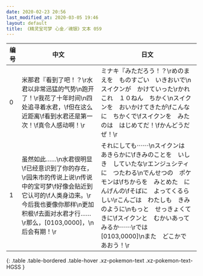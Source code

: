 ```yaml
---
date: 2020-02-23 20:56
last_modified_at: 2020-03-05 19:46
layout: default
title: 《精灵宝可梦 心金／魂银》文本 059
---
```

| 编号 | 中文 | 日文 |
| ---- | ---- | ---- |
| 0 | 米那君『看到了吧！？\r水君以非常迅猛的气势\n跑开了！\r我花了十年时间\n四处追寻着水君，\f但在这么近距离\f看到水君还是第一次！\f真令人感动啊！\r | ミナキ『みただろう！？\rめのまえを　ものすごい　いきおいで\nスイクンが　かけていった\rかれこれ　１０ねん　ちかく\nスイクンを　おいかけてきたが\fこんなに　ちかくで\fスイクンを　みたのは　はじめてだ！\fかんどうだぜ！\r |
| 1 | 虽然如此……\n水君很明显\f已经意识到了你的存在，\r园朱市的传说上说\n传说中的宝可梦\f好像会贴近到它认可的\f人类身边来。\r今后我也要像你那样\n更加积极\f去面对水君才行……\r那么，[0103,0000]，\n后会有期！\r | それにしても⋯⋯\nスイクンは　あきらかに\fきみのことを　いしき　していたな\rエンジュシティに　つたわる\nでんせつの　ポケモンは\fちからを　みとめた　にんげんの\fそばに　よってくるらしい\rこんごは　わたしも　きみのように\nもっと　せっきょくてきに\fスイクンと　むかいあってみるか⋯⋯\rでは　[0103,0000]\nまた　どこかで　あおう！\r |
{: .table .table-bordered .table-hover .xz-pokemon-text .xz-pokemon-text-HGSS }